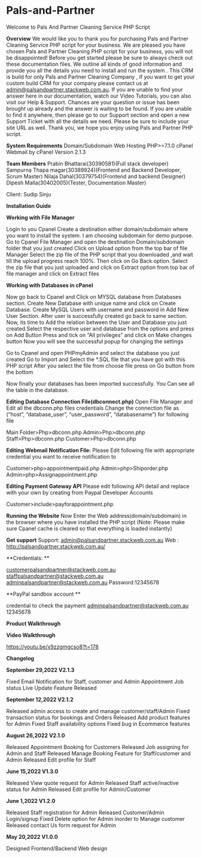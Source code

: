 # Pals-and-Partner

Welcome to Pals And Partner Cleaning Service PHP Script

**Overview**
We would like you to thank you for purchasing Pals and Partner Cleaning Service PHP script for your business. We are pleased you have chosen Pals and Partner Cleaning PHP script for your business, you will not be disappointed! Before you get started please be sure to always check out these documentation files. We outline all kinds of good information and provide you all the details you need to install and run the system . This CRM is build for only Pals and Partner Cleaning Company , if you want to get your custom build CRM for your company please contact us at admin@palsandpartner.stackweb.com.au.
If you are unable to find your answer here in our documentation, watch our Video Tutorials, you can also visit our Help & Support. Chances are your question or issue has been brought up already and the answer is waiting to be found. If you are unable to find it anywhere, then please go to our Support section and open a new Support Ticket with all the details we need. Please be sure to include your site URL as well. Thank you, we hope you enjoy using Pals and Partner PHP script. 

**System Requirements**
Domain/Subdomain
Web Hosting
PHP>=7.1.0
cPanel
Webmail by cPanel
Version 2.1.3

**Team Members**
Prabin Bhattarai(30390581)(Full stack developer)
Sampurna Thapa magar(30389924)(Frontend and Backend Developer, Scrum Master)
Nilaja Dahal(30379754)(Frontend and backend Designer)
Dipesh Malla(30402005)(Tester, Documentation Master)

Client: Sudip Sinju


**Installation Guide**

**Working with File Manager**

Login to you Cpanel
Create a destination either domain/subdomain where you want to install the system. I am choosing subdomain for demo purpose.
Go to Cpanel File Manager and open the destination Domain/subdomain folder that you just created
Click on Upload option from the top bar of file Manager
Select the zip file of the PHP script that you downloaded ,and wait till the upload progress reach 100%. Then click on Go Back option.
Select the zip file that you just uploaded and click on Extract option from top bar of file manager and click on Extract files
 
**Working with Databases in cPanel**

Now go back to Cpanel and Click on MYSQL database from Databases section.
Create New Database with unique name and click on Create Database.
Create MySQL Users with username and password in Add New User Section. After user is successfully created go back to same section.
Now, its time to Add the relation between the User and Database you just created.Select the respective user and database from the options and press on Add Button
Press and tick on “All privileges” and click on Make changes button
Now you will see the successful popup for changing the settings

Go to Cpanel and open PHPmyAdmin and select the database you just created
Go to Import and Select the *.SQL file that you have got with this PHP script
After you select the file from choose file press on Go  button from the bottom
 
Now finally your databases has been imported successfully. You Can see all the table in the database.
 
**Editing Database Connection File(dbconnect.php)**
Open File Manager and Edit  all the dbconn.php files credentials 
Change the connection file as 
(“host”, “database_user”, “user_password”, “databasename”) for following file

Main Folder>Php>dbconn.php
Admin>Php>dbconn.php
Staff>Php>dbconn.php
Customer>Php>dbconn.php

**Editing Webmail Notification File:**
Please Edit following file with appropriate credential you want to receive notification to
 
Customer>php>appointmentpaid.php
Admin>php>Shiporder.php
Admin>php>Assignappointment.php

**Editing Payment Gateway API**
Please edit following API detail and replace with your own by creating from Paypal Developer Accounts
 
Customer>include>payforappointment.php

**Running the Website**
Now Enter the Web address(domain/subdomain) in the browser where you have installed the PHP script (Note: Please make sure Cpanel cache is cleared so that everything is loaded instantly)
 


**Get support**
Support: admin@palsandpartner.stackweb.com.au
Web        : http://palsandpartner.stackweb.com.au/ 

**Credentials: **

customerpalsandpartner@stackweb.com.au 
staffpalsandpartner@stackweb.com.au 
adminpalsandpartner@stackweb.com.au 
Password:12345678 

**PayPal sandbox account **

credential to check the payment 
adminpalsandpartner@stackweb.com.au 
12345678 

**Product Walkthrough**

**Video Walkthrough**

https://youtu.be/x9zzgmgcso8?t=178

**Changelog**

**September 29,2022 V2.1.3**

Fixed Email Notification for Staff, customer and Admin
Appointment Job status Live Update Feature Released

**September  12,2022 V2.1.2**

Released admin access to create and manage customer/staff/Admin
Fixed transaction status for bookings and Orders
Released Add product features for Admin
Fixed Staff availability options
Fixed bug in Ecommerce features

**August 26,2022 V2.1.0**

Released Appointment Booking for Customers
Released Job assigning for Admin and Staff
Released Manage Booking Feature for Staff/customer and Admin
Released Edit profile for Staff

**June 15,2022 V1.3.0**

Released View quote request for Admin
Released Staff active/inactive status for Admin
Released Edit profile for Admin/Customer

**June 1,2022 V1.2.0**

Released Staff registration for Admin
Released Customer/Admin Login/signup
Fixed Delete option for Admin inorder to Manage customer
Released contact Us form request for Admin

**May 20,2022 V1.0.0**

Designed Frontend/Backend Web design


